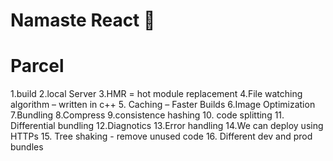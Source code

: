 # Namaste React 🚀

# Parcel
1.build
2.local Server
3.HMR = hot module replacement 
4.File watching algorithm – written in c++
5. Caching – Faster Builds
6.Image Optimization
7.Bundling
8.Compress
9.consistence hashing
10. code splitting
11. Differential bundling
12.Diagnotics
13.Error handling
14.We can deploy using HTTPs
15. Tree shaking - remove unused code
16. Different dev and prod bundles
